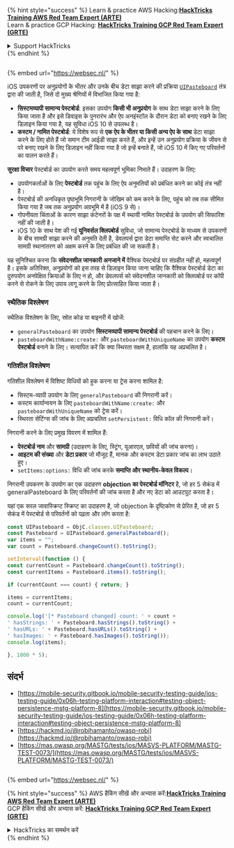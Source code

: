 {% hint style="success" %}
Learn & practice AWS Hacking:<img src="/.gitbook/assets/arte.png" alt="" data-size="line">[**HackTricks Training AWS Red Team Expert (ARTE)**](https://training.hacktricks.xyz/courses/arte)<img src="/.gitbook/assets/arte.png" alt="" data-size="line">\
Learn & practice GCP Hacking: <img src="/.gitbook/assets/grte.png" alt="" data-size="line">[**HackTricks Training GCP Red Team Expert (GRTE)**<img src="/.gitbook/assets/grte.png" alt="" data-size="line">](https://training.hacktricks.xyz/courses/grte)

<details>

<summary>Support HackTricks</summary>

* Check the [**subscription plans**](https://github.com/sponsors/carlospolop)!
* **Join the** 💬 [**Discord group**](https://discord.gg/hRep4RUj7f) or the [**telegram group**](https://t.me/peass) or **follow** us on **Twitter** 🐦 [**@hacktricks\_live**](https://twitter.com/hacktricks\_live)**.**
* **Share hacking tricks by submitting PRs to the** [**HackTricks**](https://github.com/carlospolop/hacktricks) and [**HackTricks Cloud**](https://github.com/carlospolop/hacktricks-cloud) github repos.

</details>
{% endhint %}

<figure><img src="https://pentest.eu/RENDER_WebSec_10fps_21sec_9MB_29042024.gif" alt=""><figcaption></figcaption></figure>

{% embed url="https://websec.nl/" %}


iOS उपकरणों पर अनुप्रयोगों के भीतर और उनके बीच डेटा साझा करने की प्रक्रिया [`UIPasteboard`](https://developer.apple.com/documentation/uikit/uipasteboard) तंत्र द्वारा की जाती है, जिसे दो मुख्य श्रेणियों में विभाजित किया गया है:

- **सिस्टमव्यापी सामान्य पेस्टबोर्ड**: इसका उपयोग **किसी भी अनुप्रयोग** के साथ डेटा साझा करने के लिए किया जाता है और इसे डिवाइस के पुनरारंभ और ऐप अनइंस्टॉल के दौरान डेटा को बनाए रखने के लिए डिज़ाइन किया गया है, यह सुविधा iOS 10 से उपलब्ध है।
- **कस्टम / नामित पेस्टबोर्ड**: ये विशेष रूप से **एक ऐप के भीतर या किसी अन्य ऐप के साथ** डेटा साझा करने के लिए होते हैं जो समान टीम आईडी साझा करते हैं, और इन्हें उन अनुप्रयोग प्रक्रिया के जीवन से परे बनाए रखने के लिए डिज़ाइन नहीं किया गया है जो इन्हें बनाते हैं, जो iOS 10 में किए गए परिवर्तनों का पालन करते हैं।

**सुरक्षा विचार** पेस्टबोर्ड का उपयोग करते समय महत्वपूर्ण भूमिका निभाते हैं। उदाहरण के लिए:
- उपयोगकर्ताओं के लिए **पेस्टबोर्ड** तक पहुंच के लिए ऐप अनुमतियों को प्रबंधित करने का कोई तंत्र नहीं है।
- पेस्टबोर्ड की अनधिकृत पृष्ठभूमि निगरानी के जोखिम को कम करने के लिए, पहुंच को तब तक सीमित किया गया है जब तक अनुप्रयोग अग्रभूमि में है (iOS 9 से)।
- गोपनीयता चिंताओं के कारण साझा कंटेनरों के पक्ष में स्थायी नामित पेस्टबोर्ड के उपयोग की सिफारिश नहीं की जाती है।
- iOS 10 के साथ पेश की गई **यूनिवर्सल क्लिपबोर्ड** सुविधा, जो सामान्य पेस्टबोर्ड के माध्यम से उपकरणों के बीच सामग्री साझा करने की अनुमति देती है, डेवलपर्स द्वारा डेटा समाप्ति सेट करने और स्वचालित सामग्री स्थानांतरण को अक्षम करने के लिए प्रबंधित की जा सकती है।

यह सुनिश्चित करना कि **संवेदनशील जानकारी अनजाने में** वैश्विक पेस्टबोर्ड पर संग्रहीत नहीं हो, महत्वपूर्ण है। इसके अतिरिक्त, अनुप्रयोगों को इस तरह से डिज़ाइन किया जाना चाहिए कि वैश्विक पेस्टबोर्ड डेटा का दुरुपयोग अनपेक्षित क्रियाओं के लिए न हो, और डेवलपर्स को संवेदनशील जानकारी को क्लिपबोर्ड पर कॉपी करने से रोकने के लिए उपाय लागू करने के लिए प्रोत्साहित किया जाता है।

### स्थैतिक विश्लेषण

स्थैतिक विश्लेषण के लिए, स्रोत कोड या बाइनरी में खोजें:
- `generalPasteboard` का उपयोग **सिस्टमव्यापी सामान्य पेस्टबोर्ड** की पहचान करने के लिए।
- `pasteboardWithName:create:` और `pasteboardWithUniqueName` का उपयोग **कस्टम पेस्टबोर्ड** बनाने के लिए। सत्यापित करें कि क्या स्थिरता सक्षम है, हालांकि यह अप्रचलित है।

### गतिशील विश्लेषण

गतिशील विश्लेषण में विशिष्ट विधियों को हुक करना या ट्रेस करना शामिल है:
- सिस्टम-व्यापी उपयोग के लिए `generalPasteboard` की निगरानी करें।
- कस्टम कार्यान्वयन के लिए `pasteboardWithName:create:` और `pasteboardWithUniqueName` को ट्रेस करें।
- स्थिरता सेटिंग्स की जांच के लिए अप्रचलित `setPersistent:` विधि कॉल की निगरानी करें।

निगरानी करने के लिए प्रमुख विवरण में शामिल हैं:
- **पेस्टबोर्ड नाम** और **सामग्री** (उदाहरण के लिए, स्ट्रिंग, यूआरएल, छवियों की जांच करना)।
- **आइटम की संख्या** और **डेटा प्रकार** जो मौजूद हैं, मानक और कस्टम डेटा प्रकार जांच का लाभ उठाते हुए।
- `setItems:options:` विधि की जांच करके **समाप्ति और स्थानीय-केवल विकल्प**।

निगरानी उपकरण के उपयोग का एक उदाहरण **objection का पेस्टबोर्ड मॉनिटर** है, जो हर 5 सेकंड में generalPasteboard के लिए परिवर्तनों की जांच करता है और नए डेटा को आउटपुट करता है।

यहां एक सरल जावास्क्रिप्ट स्क्रिप्ट का उदाहरण है, जो objection के दृष्टिकोण से प्रेरित है, जो हर 5 सेकंड में पेस्टबोर्ड से परिवर्तनों को पढ़ता और लॉग करता है:
```javascript
const UIPasteboard = ObjC.classes.UIPasteboard;
const Pasteboard = UIPasteboard.generalPasteboard();
var items = "";
var count = Pasteboard.changeCount().toString();

setInterval(function () {
const currentCount = Pasteboard.changeCount().toString();
const currentItems = Pasteboard.items().toString();

if (currentCount === count) { return; }

items = currentItems;
count = currentCount;

console.log('[* Pasteboard changed] count: ' + count +
' hasStrings: ' + Pasteboard.hasStrings().toString() +
' hasURLs: ' + Pasteboard.hasURLs().toString() +
' hasImages: ' + Pasteboard.hasImages().toString());
console.log(items);

}, 1000 * 5);
```
## संदर्भ

* [https://mobile-security.gitbook.io/mobile-security-testing-guide/ios-testing-guide/0x06h-testing-platform-interaction#testing-object-persistence-mstg-platform-8](https://mobile-security.gitbook.io/mobile-security-testing-guide/ios-testing-guide/0x06h-testing-platform-interaction#testing-object-persistence-mstg-platform-8)
* [https://hackmd.io/@robihamanto/owasp-robi](https://hackmd.io/@robihamanto/owasp-robi)
* [https://mas.owasp.org/MASTG/tests/ios/MASVS-PLATFORM/MASTG-TEST-0073/](https://mas.owasp.org/MASTG/tests/ios/MASVS-PLATFORM/MASTG-TEST-0073/)

<figure><img src="https://pentest.eu/RENDER_WebSec_10fps_21sec_9MB_29042024.gif" alt=""><figcaption></figcaption></figure>

{% embed url="https://websec.nl/" %}


{% hint style="success" %}
AWS हैकिंग सीखें और अभ्यास करें:<img src="/.gitbook/assets/arte.png" alt="" data-size="line">[**HackTricks Training AWS Red Team Expert (ARTE)**](https://training.hacktricks.xyz/courses/arte)<img src="/.gitbook/assets/arte.png" alt="" data-size="line">\
GCP हैकिंग सीखें और अभ्यास करें: <img src="/.gitbook/assets/grte.png" alt="" data-size="line">[**HackTricks Training GCP Red Team Expert (GRTE)**<img src="/.gitbook/assets/grte.png" alt="" data-size="line">](https://training.hacktricks.xyz/courses/grte)

<details>

<summary>HackTricks का समर्थन करें</summary>

* [**सदस्यता योजनाएँ**](https://github.com/sponsors/carlospolop) देखें!
* **हमारे** 💬 [**Discord समूह**](https://discord.gg/hRep4RUj7f) या [**telegram समूह**](https://t.me/peass) में शामिल हों या **Twitter** 🐦 पर हमें **फॉलो** करें [**@hacktricks\_live**](https://twitter.com/hacktricks\_live)**.**
* **हैकिंग ट्रिक्स साझा करें और** [**HackTricks**](https://github.com/carlospolop/hacktricks) और [**HackTricks Cloud**](https://github.com/carlospolop/hacktricks-cloud) गिटहब रिपोजिटरी में PR सबमिट करें।

</details>
{% endhint %}
